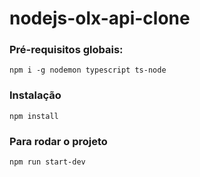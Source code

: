 # nodejs-olx-api-clone

### Pré-requisitos globais:
`npm i -g nodemon typescript ts-node`

### Instalação
`npm install`

### Para rodar o projeto
`npm run start-dev`